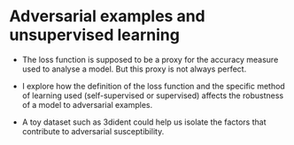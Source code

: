# Adversarial examples and unsupervised learning

* The loss function is supposed to be a proxy for the accuracy measure used to analyse a model. But this proxy is not always perfect.

* I explore how the definition of the loss function and the specific method of learning used (self-supervised or supervised) affects the robustness of a model to adversarial examples.

* A toy dataset such as 3dident could help us isolate the factors that contribute to adversarial susceptibility.  
